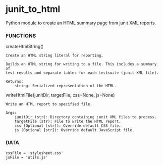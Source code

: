 # junit_to_html
Python module to create an HTML summary page from junit XML reports.

### FUNCTIONS
createHtmlString()

    Create an HTML string literal for reporting.

    Builds an HTML string for writing to a file. This includes a summary of
    test results and separate tables for each testsuite (junit XML file).

    Returns:
        string: Serialized representation of the HTML.

writeHtmlFile(junitDir, targetFile, css=None, js=None)

    Write an HTML report to specified file.

    Args:
        junitDir (str): Directory containing junit XML files to process.
        targetFile (str): File to write the HTML report.
        css (Optional [str]): Override default CSS file.
        js (Optional [str]): Override default JavaScript file.

### DATA
    cssFile = 'stylesheet.css'
    jsFile = 'utils.js'